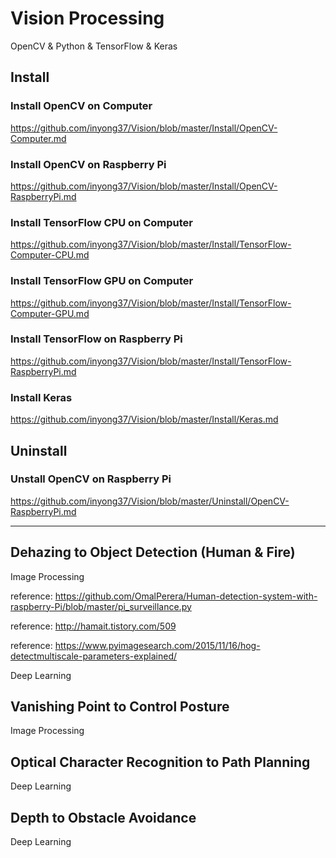 # Vision Processing
OpenCV & Python & TensorFlow & Keras

## Install

### Install OpenCV on Computer

https://github.com/inyong37/Vision/blob/master/Install/OpenCV-Computer.md

### Install OpenCV on Raspberry Pi

https://github.com/inyong37/Vision/blob/master/Install/OpenCV-RaspberryPi.md

### Install TensorFlow CPU on Computer

https://github.com/inyong37/Vision/blob/master/Install/TensorFlow-Computer-CPU.md

### Install TensorFlow GPU on Computer

https://github.com/inyong37/Vision/blob/master/Install/TensorFlow-Computer-GPU.md

### Install TensorFlow on Raspberry Pi

https://github.com/inyong37/Vision/blob/master/Install/TensorFlow-RaspberryPi.md

### Install Keras

https://github.com/inyong37/Vision/blob/master/Install/Keras.md

## Uninstall

### Unstall OpenCV on Raspberry Pi

https://github.com/inyong37/Vision/blob/master/Uninstall/OpenCV-RaspberryPi.md

----------
## Dehazing to Object Detection (Human & Fire)
Image Processing

reference: https://github.com/OmalPerera/Human-detection-system-with-raspberry-Pi/blob/master/pi_surveillance.py

reference: http://hamait.tistory.com/509

reference: https://www.pyimagesearch.com/2015/11/16/hog-detectmultiscale-parameters-explained/

Deep Learning

## Vanishing Point to Control Posture

Image Processing

## Optical Character Recognition to Path Planning

Deep Learning

## Depth to Obstacle Avoidance

Deep Learning

